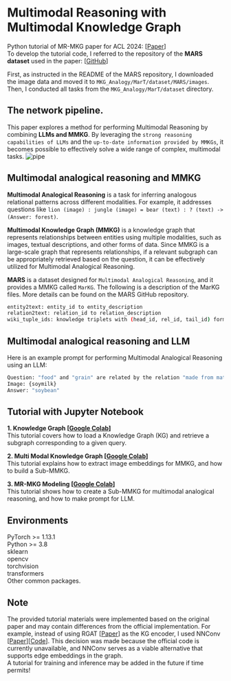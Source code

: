 # Multimodal Reasoning with Multimodal Knowledge Graph
Python tutorial of MR-MKG paper for ACL 2024: [[Paper](https://aclanthology.org/2024.acl-long.579.pdf)]  
To develop the tutorial code, I referred to the repository of the **MARS dataset** used in the paper: [[GitHub](https://github.com/zjunlp/MKG_Analogy)]

First, as instructed in the README of the MARS repository, I downloaded the image data and moved it to ```MKG_Analogy/MarT/dataset/MARS/images```. Then, I conducted all tasks from the ```MKG_Analogy/MarT/dataset``` directory.

## The network pipeline.  
This paper explores a method for performing Multimodal Reasoning by combining **LLMs and MMKG**. By leveraging the ```strong reasoning capabilities of LLMs``` and the ```up-to-date information provided by MMKGs```, it becomes possible to effectively solve a wide range of complex, multimodal tasks.
![pipe](https://github.com/user-attachments/assets/6b19a6d2-d6b2-4c8b-bc0c-5ba51cc728a6)

## Multimodal analogical reasoning and MMKG
**Multimodal Analogical Reasoning** is a task for inferring analogous relational patterns across different modalities. For example, it addresses questions like ```lion (image) : jungle (image) = bear (text) : ? (text) -> (Answer: forest)```. 

**Multimodal Knowledge Graph (MMKG)** is a knowledge graph that represents relationships between entities using multiple modalities, such as images, textual descriptions, and other forms of data.
Since MMKG is a large-scale graph that represents relationships, if a relevant subgraph can be appropriately retrieved based on the question, it can be effectively utilized for Multimodal Analogical Reasoning.

**MARS** is a dataset designed for ```Multimodal Analogical Reasoning```, and it provides a MMKG called ```MarKG```. The following is a description of the MarKG files. More details can be found on the MARS GitHub repository.
```bash
entity2text: entity_id to entity_description
relation2text: relation_id to relation_description
wiki_tuple_ids: knowledge triplets with (head_id, rel_id, tail_id) format
```

## Multimodal analogical reasoning and LLM
Here is an example prompt for performing Multimodal Analogical Reasoning using an LLM:
```bash
Question: "food" and "grain" are related by the relation "made from material". Considering a similar relationship, what is the text that has a same relation with the given image?
Image: {soymilk}
Answer: "soybean"
```

## Tutorial with Jupyter Notebook
**1. Knowledge Graph [[Google Colab](https://colab.research.google.com/drive/1om31YdESmQ4OG3c-gK_Q7XQeSI_O28nI?usp=sharing)]**  
This tutorial covers how to load a Knowledge Graph (KG) and retrieve a subgraph corresponding to a given query.
   
**2. Multi Modal Knowledge Graph [[Google Colab](https://colab.research.google.com/drive/15gxlp1H1hKy9fEdoUi4A_LHcvh6PUuUK?usp=sharing)]**  
This tutorial explains how to extract image embeddings for MMKG, and how to build a Sub-MMKG.
   
**3. MR-MKG Modeling [[Google Colab](https://colab.research.google.com/drive/1kZnB-EZx16pvCCGJ5PZb5Bv8EnVcqtWe?usp=sharing)]**  
This tutorial shows how to create a Sub-MMKG for multimodal analogical reasoning, and how to make prompt for LLM.

## Environments  
PyTorch >= 1.13.1  
Python >= 3.8  
sklearn  
opencv  
torchvision  
transformers  
Other common packages.

## Note
The provided tutorial materials were implemented based on the original paper and may contain differences from the official implementation. For example, instead of using RGAT [[Paper](https://aclanthology.org/2020.emnlp-main.597/)] as the KG encoder, I used NNConv [[Paper](https://arxiv.org/abs/1704.01212)][[Code](https://pytorch-geometric.readthedocs.io/en/2.6.0/generated/torch_geometric.nn.conv.NNConv.html)]. This decision was made because the official code is currently unavailable, and NNConv serves as a viable alternative that supports edge embeddings in the graph.  
A tutorial for training and inference may be added in the future if time permits!
